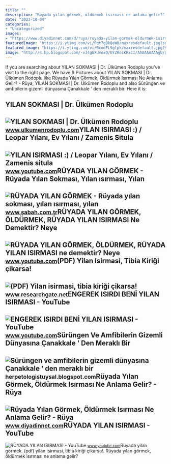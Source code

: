 ```yaml
---
title: ""
description: "Rüyada yılan görmek, öldürmek isırması ne anlama gelir?"
date: "2023-10-04"
categories:
- "Uncategorized"
images:
- "https://www.diyadinnet.com/d/ruya/ruyada-yilan-gormek-oldurmek-isirmasi-ne-anlama-gelir-563.jpg"
featuredImage: "https://i.ytimg.com/vi/Pqt7gOkQeW0/maxresdefault.jpg?sqp=-oaymwEmCIAKENAF8quKqQMa8AEB-AHUBoAC4AOKAgwIABABGFwgZSg5MA8=&amp;rs=AOn4CLDZ17CSkrPLlfifaju1ty0QszEATQ"
featured_image: "https://i.ytimg.com/vi/BcodFL9glpk/maxresdefault.jpg?sqp=-oaymwEmCIAKENAF8quKqQMa8AEB-AH-CYAC0AWKAgwIABABGGUgXyhVMA8=&amp;rs=AOn4CLCEXoHu2uuVBF8r5rvI_rFuUzVDBA"
image: "http://4.bp.blogspot.com/-vJ4gGXUvoxQ/UYZRoiKRxCI/AAAAAAAAAgU/grKNJuYyz7E/s1600/DSCF2800.JPG"
---
```


If you are searching about YILAN SOKMASI | Dr. Ülkümen Rodoplu you've visit to the right page. We have 9 Pictures about YILAN SOKMASI | Dr. Ülkümen Rodoplu like Rüyada Yılan Görmek, Öldürmek Isırması Ne Anlama Gelir? - Rüya, YILAN SOKMASI | Dr. Ülkümen Rodoplu and also Sürüngen ve amfibilerin gizemli dünyasına Çanakkale ' den meraklı bir. Here it is:

YILAN SOKMASI | Dr. Ülkümen Rodoplu
-----------------------------------

 ![YILAN SOKMASI | Dr. Ülkümen Rodoplu](https://www.ulkumenrodoplu.com/wp-content/uploads/2017/03/Yilan-sokmasi-300x224.jpg) <small>www.ulkumenrodoplu.com</small>YILAN ISIRMASI :) / Leopar Yılanı, Ev Yılanı / Zamenis Situla
-------------------------------------------------------------

 ![YILAN ISIRMASI :) / Leopar Yılanı, Ev Yılanı / Zamenis situla](https://i.ytimg.com/vi/Pqt7gOkQeW0/maxresdefault.jpg?sqp=-oaymwEmCIAKENAF8quKqQMa8AEB-AHUBoAC4AOKAgwIABABGFwgZSg5MA8=&rs=AOn4CLDZ17CSkrPLlfifaju1ty0QszEATQ) <small>www.youtube.com</small>RÜYADA YILAN GÖRMEK - Rüyada Yılan Sokması, Yılan ısırması, Yılan
-----------------------------------------------------------------

 ![RÜYADA YILAN GÖRMEK - Rüyada yılan sokması, yılan ısırması, yılan](https://iasbh.tmgrup.com.tr/4f0410/650/344/0/0/752/395?u=https://isbh.tmgrup.com.tr/sbh/2020/03/20/ruya-yilan-gormek-neye-isarettir-ne-anlama-gelir-ruyada-yilan-sokmasi-yilan-isirmasi-yilan-yakalamak-ile-ilgili-ruya-tabirleri-1584713385035.jpg) <small>www.sabah.com.tr</small>RÜYADA YILAN GÖRMEK, ÖLDÜRMEK, RÜYADA YILAN ISIRMASI Ne Demektir? Neye
----------------------------------------------------------------------

 ![RÜYADA YILAN GÖRMEK, ÖLDÜRMEK, RÜYADA YILAN ISIRMASI ne demektir? Neye](https://i.ytimg.com/vi/uTGZTFkQHcQ/maxresdefault.jpg?sqp=-oaymwEmCIAKENAF8quKqQMa8AEB-AHeA4AC0AWKAgwIABABGHIgXCg9MA8=&rs=AOn4CLAQqJfiF9JjV4E08xmND9hw9adWPQ) <small>www.youtube.com</small>(PDF) Yilan Isirmasi, Tibia Kiriǧi çikarsa!
-------------------------------------------

 ![(PDF) Yilan isirmasi, tibia kiriǧi çikarsa!](https://i1.rgstatic.net/publication/287002839_Yilan_isirmasi_tibia_kirigi_cikarsa/links/5c20a156458515a4c7f4d285/largepreview.png) <small>www.researchgate.net</small>ENGEREK ISIRDI BENİ YILAN ISIRMASI - YouTube
--------------------------------------------

 ![ENGEREK ISIRDI BENİ YILAN ISIRMASI - YouTube](https://i.ytimg.com/vi/BcodFL9glpk/maxresdefault.jpg?sqp=-oaymwEmCIAKENAF8quKqQMa8AEB-AH-CYAC0AWKAgwIABABGGUgXyhVMA8=&rs=AOn4CLCEXoHu2uuVBF8r5rvI_rFuUzVDBA) <small>www.youtube.com</small>Sürüngen Ve Amfibilerin Gizemli Dünyasına Çanakkale ' Den Meraklı Bir
---------------------------------------------------------------------

 ![Sürüngen ve amfibilerin gizemli dünyasına Çanakkale ' den meraklı bir](http://4.bp.blogspot.com/-vJ4gGXUvoxQ/UYZRoiKRxCI/AAAAAAAAAgU/grKNJuYyz7E/s1600/DSCF2800.JPG) <small>herpetologistuysal.blogspot.com</small>Rüyada Yılan Görmek, Öldürmek Isırması Ne Anlama Gelir? - Rüya
--------------------------------------------------------------

 ![Rüyada Yılan Görmek, Öldürmek Isırması Ne Anlama Gelir? - Rüya](https://www.diyadinnet.com/d/ruya/ruyada-yilan-gormek-oldurmek-isirmasi-ne-anlama-gelir-563.jpg) <small>www.diyadinnet.com</small>RÜYADA YILAN ISIRMASI - YouTube
-------------------------------

 ![RÜYADA YILAN ISIRMASI - YouTube](https://i.ytimg.com/vi/jfuhARzho0g/maxresdefault.jpg) <small>www.youtube.com</small>Rüyada yilan görmek. (pdf) yilan isirmasi, tibia kiriǧi çikarsa!. Rüyada yılan görmek, öldürmek isırması ne anlama gelir?
